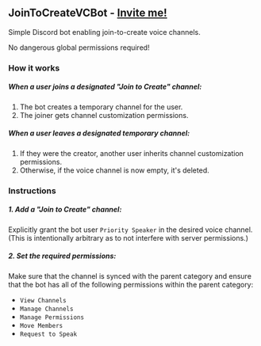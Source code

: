 ## JoinToCreateVCBot - [Invite me!](https://discord.com/oauth2/authorize?client_id=1289098871909384202)
Simple Discord bot enabling join-to-create voice channels.

No dangerous global permissions required!

### How it works
##### When a user joins a designated "Join to Create" channel:
1. The bot creates a temporary channel for the user.
2. The joiner gets channel customization permissions.

##### When a user leaves a designated temporary channel:
1. If they were the creator, another user inherits channel customization permissions.
2. Otherwise, if the voice channel is now empty, it's deleted.

### Instructions
##### 1. Add a "Join to Create" channel:
Explicitly grant the bot user `Priority Speaker` in the desired voice channel. (This is intentionally arbitrary as to not interfere with server permissions.)

##### 2. Set the required permissions:
Make sure that the channel is synced with the parent category and ensure that the bot has all of the following permissions within the parent category:
- `View Channels`
- `Manage Channels`
- `Manage Permissions`
- `Move Members`
- `Request to Speak`
